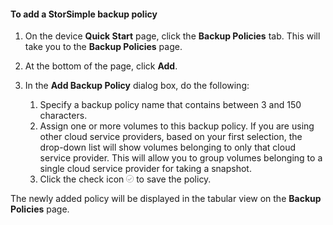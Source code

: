 
<!--author=alkohli last changed: 9/11/15-->

#### <a name="to-add-a-storsimple-backup-policy"></a>To add a StorSimple backup policy
1. On the device **Quick Start** page, click the **Backup Policies** tab. This will take you to the **Backup Policies** page.
2. At the bottom of the page, click **Add**.
3. In the **Add Backup Policy** dialog box, do the following:
   
   1. Specify a backup policy name that contains between 3 and 150 characters.
   2. Assign one or more volumes to this backup policy. If you are using other cloud service providers, based on your first selection, the drop-down list will show volumes belonging to only that cloud service provider. This will allow you to group volumes belonging to a single cloud service provider for taking a snapshot.
   3. Click the check icon ![check icon](./media/storsimple-add-backup-policy/HCS_CheckIcon-include.png) to save the policy.

The newly added policy will be displayed in the tabular view on the **Backup Policies** page.

